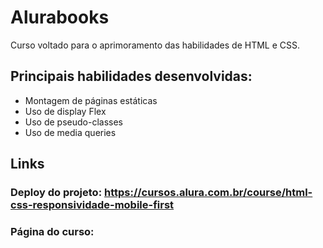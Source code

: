 # Alurabooks

Curso voltado para o aprimoramento das habilidades de HTML e CSS.

## Principais habilidades desenvolvidas:
* Montagem de páginas estáticas
* Uso de display Flex
* Uso de pseudo-classes
* Uso de media queries

## Links

### Deploy do projeto: <https://cursos.alura.com.br/course/html-css-responsividade-mobile-first>

### Página do curso:

